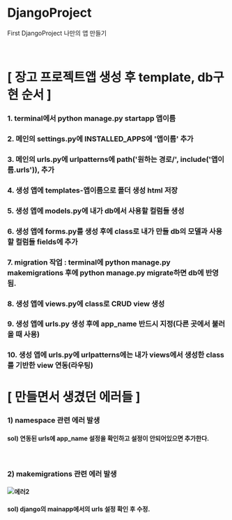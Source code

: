 # DjangoProject
First DjangoProject
나만의 앱 만들기

<br>

# [ 장고 프로젝트앱 생성 후 template, db구현 순서 ]
### 1. terminal에서 python manage.py startapp 앱이름
### 2. 메인의 settings.py에 INSTALLED_APPS에 '앱이름' 추가
### 3. 메인의 urls.py에 urlpatterns에 path('원하는 경로/', include('앱이름.urls')), 추가
### 4. 생성 앱에 templates-앱이름으로 폴더 생성 html 저장
### 5. 생성 앱에 models.py에 내가 db에서 사용할 컬럼들 생성
### 6. 생성 앱에 forms.py를 생성 후에 class로 내가 만들 db의 모델과 사용할 컬럼들 fields에 추가
### 7. migration 작업 : terminal에 python manage.py makemigrations 후에 python manage.py migrate하면 db에 반영됨.
### 8. 생성 앱에 views.py에 class로 CRUD view 생성
### 9. 생성 앱에 urls.py 생성 후에 app_name 반드시 지정(다른 곳에서 불러올 때 사용)
### 10. 생성 앱에 urls.py에 urlpatterns에는 내가 views에서 생성한 class를 기반한 view 연동(라우팅)


# [ 만들면서 생겼던 에러들 ]
### 1) namespace 관련 에러 발생
#### sol) 연동된 urls에 app_name 설정을 확인하고 설정이 안되어있으면 추가한다.

<br>

### 2) makemigrations 관련 에러 발생
#### ![에러2](https://user-images.githubusercontent.com/78336335/146772335-713231b6-0a36-49e7-8f7d-9454c8019f45.png)
#### sol) django의 mainapp에서의 urls 설정 확인 후 수정.

<br>
